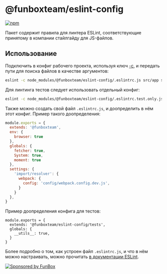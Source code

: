 # @funboxteam/eslint-config

[![npm](https://img.shields.io/npm/v/@funboxteam/eslint-config.svg)](https://www.npmjs.com/package/@funboxteam/eslint-config)

Пакет содержит правила для линтера ESLint, соответствующие принятому в компании стайлгайду для JS-файлов.

## Использование

Подключить в конфиг рабочего проекта, используя ключ [-c](http://eslint.org/docs/user-guide/command-line-interface#-c---config), 
и передать пути для поиска файлов в качестве аргументов:

```sh
eslint -c node_modules/@funboxteam/eslint-config/.eslintrc.js src/app src/sandbox
```

Для линтинга тестов следует использовать отдельный конфиг:

```sh 
eslint -c node_modules/@funboxteam/eslint-config/.eslintrc.test.only.js src/tests
```

Также можно создать свой файл `.eslintrc.js`, и доопределить в нём этот конфиг. 
Пример такого доопределения: 

```js
module.exports = {
  extends: '@funboxteam',
  env: {
    browser: true
  },
  globals: {
    fetcher: true,
    System: true,
    moment: true
  },
  settings: {
    'import/resolver': {
      webpack: {
        config: 'config/webpack.config.dev.js',
      }
    }
  },
}
```  

Пример доопределения конфига для тестов:

```
module.exports = {
  extends: '@funboxteam/eslint-config/tests',
  globals: {
    __utils__: true,
  }
}
``` 

Более подробно о том, как устроен файл `.eslintrc.js`, 
и что в нём можно настраивать, можно прочитать [в документации ESLint](https://eslint.org/docs/user-guide/configuring).

[![Sponsored by FunBox](https://funbox.ru/badges/sponsored_by_funbox_centered.svg)](https://funbox.ru)
